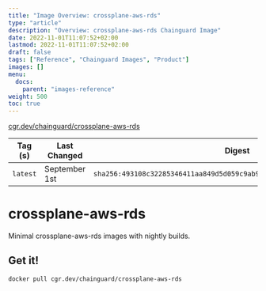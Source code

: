 ```yaml
---
title: "Image Overview: crossplane-aws-rds"
type: "article"
description: "Overview: crossplane-aws-rds Chainguard Image"
date: 2022-11-01T11:07:52+02:00
lastmod: 2022-11-01T11:07:52+02:00
draft: false
tags: ["Reference", "Chainguard Images", "Product"]
images: []
menu:
  docs:
    parent: "images-reference"
weight: 500
toc: true
---
```


[cgr.dev/chainguard/crossplane-aws-rds](https://github.com/chainguard-images/images/tree/main/images/crossplane-aws-rds)

| Tag (s)   | Last Changed  | Digest                                                                    |
|-----------|---------------|---------------------------------------------------------------------------|
|  `latest` | September 1st | `sha256:493108c32285346411aa849d5d059c9ab958cd19dc7c746f9f4eabe719d4060b` |

# crossplane-aws-rds

Minimal crossplane-aws-rds images with nightly builds.

## Get it!

```shell
docker pull cgr.dev/chainguard/crossplane-aws-rds
```
